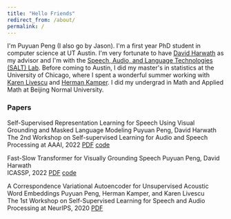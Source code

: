 ```yaml
---
title: "Hello Friends"
redirect_from: /about/
permalink: /
---
```


I'm Puyuan Peng (I also go by Jason). I'm a first year PhD student in computer science at UT Austin. I'm very fortunate to have [David Harwath](https://www.cs.utexas.edu/~harwath/) as my advisor and I'm with the [Speech, Audio, and Language Technologies (SALT) Lab](http://saltlab.cs.utexas.edu/). Before coming to Austin, I did my master's in statistics at the University of Chicago, where I spent a wonderful summer working with [Karen Livescu](https://home.ttic.edu/~klivescu/) and [Herman Kamper](https://www.kamperh.com/). I did my undergrad in Math and Applied Math at Beijing Normal University.

### Papers

Self-Supervised Representation Learning for Speech Using Visual Grounding and Masked Language Modeling
Puyuan Peng, David Harwath
The 2nd Workshop on Self-supervised Learning for Audio and Speech Processing at AAAI, 2022
[PDF](https://arxiv.org/pdf/2202.03543.pdf) [code](https://github.com/jasonppy/FaST-VGS-Family)

Fast-Slow Transformer for Visually Grounding Speech
Puyuan Peng, David Harwath  
ICASSP, 2022
[PDF](https://arxiv.org/pdf/2109.08186.pdf) [code](https://github.com/jasonppy/FaST-VGS-Family)
  
A Correspondence Variational Autoencoder for Unsupervised Acoustic Word Embeddings
Puyuan Peng, Herman Kamper, and Karen Livescu  
The 1st Workshop on Self-Supervised Learning for Speech and Audio Processing at NeurIPS, 2020
[PDF](https://arxiv.org/abs/2012.02221)